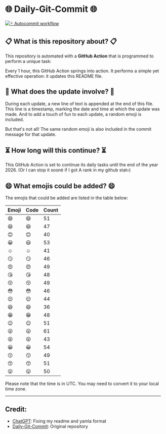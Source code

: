 # 🌐 Daily-Git-Commit 🌐

[![🃏 Autocommit workflow](https://github.com/kleqing/git-auto-commit/actions/workflows/main.yaml/badge.svg?event=check_run)](https://github.com/kleqing/git-auto-commit/actions/workflows/main.yaml)

## 📋 What is this repository about? 📋

This repository is automated with a **GitHub Action** that is programmed to perform a unique task:

Every 1 hour, this GitHub Action springs into action. It performs a simple yet effective operation: it updates this README file.

## 🔄 What does the update involve? 🔄

During each update, a new line of text is appended at the end of this file. This line is a timestamp, marking the date and time at which the update was made. And to add a touch of fun to each update, a random emoji is included.

But that's not all! The same random emoji is also included in the commit message for that update.

## ⏳ How long will this continue? ⏳

This GitHub Action is set to continue its daily tasks until the end of the year 2026. (Or I can stop it soonẻ if I got A rank in my github stat💀)

## 😄 What emojis could be added? 😄

The emojis that could be added are listed in the table below:

| Emoji | Code | Count |
| --- | --- | --- |
| 😄 | :smile: | 51 |
| 😆 | :laughing: | 47 |
| 😊 | :blush: | 40 |
| 😀 | :smiley: | 53 |
| ☺️ | :relaxed: | 41 |
| 😏 | :smirk: | 46 |
| 😍 | :heart_eyes: | 49 |
| 😘 | :kissing_heart: | 48 |
| 😚 | :kissing_closed_eyes: | 49 |
| 😳 | :flushed: | 46 |
| 😌 | :relieved: | 44 |
| 😆 | :satisfied: | 36 |
| 😁 | :grin: | 48 |
| 😉 | :wink: | 51 |
| 😜 | :stuck_out_tongue_winking_eye: | 61 |
| 😝 | :stuck_out_tongue_closed_eyes: | 43 |
| 😀 | :grinning: | 54 |
| 😗 | :kissing: | 49 |
| 😙 | :kissing_smiling_eyes: | 51 |
| 😛 | :stuck_out_tongue: | 50 |

Please note that the time is in UTC. You may need to convert it to your local time zone.

---

## Credit:

- [ChatGPT](chatgpt.com): Fixing my readme and yamla format
- [Daily-Git-Commit](https://github.com/diegomarty/daily-git-commit): Original repository

